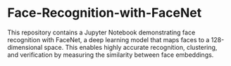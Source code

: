 # Face-Recognition-with-FaceNet
This repository contains a Jupyter Notebook demonstrating face recognition with FaceNet, a deep learning model that maps faces to a 128-dimensional space. This enables highly accurate recognition, clustering, and verification by measuring the similarity between face embeddings.
